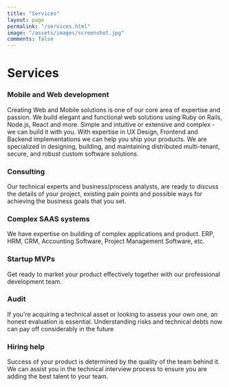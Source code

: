 ```yaml
---
title: "Services"
layout: page
permalink: "/services.html"
image: "/assets/images/screenshot.jpg"
comments: false
---
```

# Services
### Mobile and Web development
Creating Web and Mobile solutions is one of our core area of expertise and passion. We build elegant and functional web solutions using Ruby on Rails, Node.js, React and more. Simple and intuitive or extensive and complex - we can build it with you.
With  expertise in UX Design, Frontend and Backend implementations we can help you ship your products. We are specialized in designing, building, and maintaining distributed multi-tenant, secure, and robust custom software solutions.

### Consulting
Our technical experts and business/process analysts, are ready to discuss the details of your project, existing pain points and possible ways for achieving the business goals that you set.

### Complex SAAS systems
We have expertise on building of complex applications and product. ERP, HRM, CRM, Accounting Software, Project Management Software, etc.

### Startup MVPs
Get ready to market your product effectively together with our professional development team.

### Audit
If you're acquiring a technical asset or looking to assess your own one, an honest evaluation is essential. Understanding risks and technical debts now can pay off considerably in the future

### Hiring help
Success of your product is determined by the quality of the team behind it. We can assist you in the technical interview process to ensure you are adding the best talent to your team.
